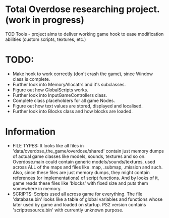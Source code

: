 # Total Overdose researching project. (work in progress)

TOD Tools - project aims to deliver working game hook to ease modification abilities (custom scripts, textures, etc.)

# TODO:

* Make hook to work correctly (don't crash the game), since Window class is complete.
* Further look into MemoryAllocatrs and it's subclasses.
* Figure out how GlobalScripts works.
* Further look into InputGameControllers class.
* Complete class placeholders for all game Nodes.
* Figure out how text values are stored, displayed and localised.
* Further look into Blocks class and how blocks are loaded.

# Information

* FILE TYPES:
It looks like all files in 'data/overdose_the_game/overdose/shared' contain just memory dumps of actual game classes like models, sounds, textures and so on. Overdose.main could contain generic models/sounds/textures, used across ALL of the maps and files like .map, .submap, .mission and such. Also, since these files are just memory dumps, they might contain references (or implementations) of script functions. And by looks of it, game reads these files like 'blocks' with fixed size and puts them somewhere in memory.
* SCRIPTS:
Scripts used all across game for everything. The file 'database.bin' looks like a table of global variables and functions whose later used by game and loaded on startup. PS2 version contains 'scriptresource.bin' with currently unknown purpose.

